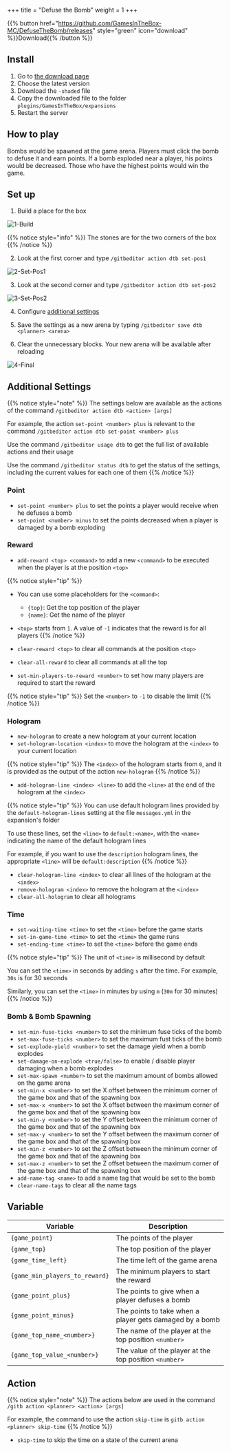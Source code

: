 +++
title = "Defuse the Bomb"
weight = 1
+++

{{% button href="https://github.com/GamesInTheBox-MC/DefuseTheBomb/releases" style="green" icon="download" %}}Download{{% /button %}}

## Install

1. Go to [the download page](https://github.com/GamesInTheBox-MC/DefuseTheBomb/releases)
2. Choose the latest version
3. Download the `-shaded` file
4. Copy the downloaded file to the folder `plugins/GamesInTheBox/expansions`
5. Restart the server

## How to play

Bombs would be spawned at the game arena. Players must click the bomb to defuse it and earn points. If a bomb exploded near a player, his points would be decreased. Those who have the highest points would win the game.

## Set up

1. Build a place for the box

![1-Build](1-build.png)

{{% notice style="info" %}}
The stones are for the two corners of the box
{{% /notice %}}

2. Look at the first corner and type `/gitbeditor action dtb set-pos1`

![2-Set-Pos1](2-set-pos1.png)

3. Look at the second corner and type `/gitbeditor action dtb set-pos2`

![3-Set-Pos2](3-set-pos2.png)

4. Configure [additional settings](#additional-settings)

5. Save the settings as a new arena by typing `/gitbeditor save dtb <planner> <arena>`

6. Clear the unnecessary blocks. Your new arena will be available after reloading

![4-Final](4-final.png)

## Additional Settings

{{% notice style="note" %}}
The settings below are available as the actions of the command `/gitbeditor action dtb <action> [args]`

For example, the action `set-point <number> plus` is relevant to the command `/gitbeditor action dtb set-point <number> plus`

Use the command `/gitbeditor usage dtb` to get the full list of available actions and their usage

Use the command `/gitbeditor status dtb` to get the status of the settings, including the current values for each one of them
{{% /notice %}}

### Point

* `set-point <number> plus` to set the points a player would receive when he defuses a bomb
* `set-point <number> minus` to set the points decreased when a player is damaged by a bomb exploding

### Reward

* `add-reward <top> <command>` to add a new `<command>` to be executed when the player is at the position `<top>`

{{% notice style="tip" %}}
* You can use some placeholders for the `<command>`:
  * `{top}`: Get the top position of the player
  * `{name}`: Get the name of the player
* `<top>` starts from `1`. A value of `-1` indicates that the reward is for all players
{{% /notice %}}

* `clear-reward <top>` to clear all commands at the position `<top>`
* `clear-all-reward` to clear all commands at all the top
* `set-min-players-to-reward <number>` to set how many players are required to start the reward

{{% notice style="tip" %}}
Set the `<number>` to `-1` to disable the limit
{{% /notice %}}

### Hologram

* `new-hologram` to create a new hologram at your current location
* `set-hologram-location <index>` to move the hologram at the `<index>` to your current location

{{% notice style="tip" %}}
The `<index>` of the hologram starts from `0`, and it is provided as the output of the action `new-hologram`
{{% /notice %}}

* `add-hologram-line <index> <line>` to add the `<line>` at the end of the hologram at the `<index>`

{{% notice style="tip" %}}
You can use default hologram lines provided by the `default-hologram-lines` setting at the file `messages.yml` in the expansion's folder

To use these lines, set the `<line>` to `default:<name>`, with the `<name>` indicating the name of the default hologram lines

For example, if you want to use the `description` hologram lines, the appropriate `<line>` will be `default:description`
{{% /notice %}}

* `clear-hologram-line <index>` to clear all lines of the hologram at the `<index>`
* `remove-hologram <index>` to remove the hologram at the `<index>`
* `clear-all-hologram` to clear all holograms

### Time

* `set-waiting-time <time>` to set the `<time>` before the game starts
* `set-in-game-time <time>` to set the `<time>` the game runs
* `set-ending-time <time>` to set the `<time>` before the game ends

{{% notice style="tip" %}}
The unit of `<time>` is millisecond by default

You can set the `<time>` in seconds by adding `s` after the time. For example, `30s` is for 30 seconds

Similarly, you can set the `<time>` in minutes by using `m` (`30m` for 30 minutes)
{{% /notice %}}

### Bomb & Bomb Spawning

* `set-min-fuse-ticks <number>` to set the minimum fuse ticks of the bomb
* `set-max-fuse-ticks <number>` to set the maximum fust ticks of the bomb
* `set-explode-yield <number>` to set the damage yield when a bomb explodes
* `set-damage-on-explode <true/false>` to enable / disable player damaging when a bomb explodes
* `set-max-spawn <number>` to set the maximum amount of bombs allowed on the game arena
* `set-min-x <number>` to set the X offset between the minimum corner of the game box and that of the spawning box
* `set-max-x <number>` to set the X offset between the maximum corner of the game box and that of the spawning box
* `set-min-y <number>` to set the Y offset between the minimum corner of the game box and that of the spawning box
* `set-max-y <number>` to set the Y offset between the maximum corner of the game box and that of the spawning box
* `set-min-z <number>` to set the Z offset between the minimum corner of the game box and that of the spawning box
* `set-max-z <number>` to set the Z offset between the maximum corner of the game box and that of the spawning box
* `add-name-tag <name>` to add a name tag that would be set to the bomb
* `clear-name-tags` to clear all the name tags

## Variable

| Variable | Description |
| --- | --- |
| `{game_point}` | The points of the player |
| `{game_top}` | The top position of the player |
| `{game_time_left}` | The time left of the game arena |
| `{game_min_players_to_reward}` | The minimum players to start the reward |
| `{game_point_plus}` | The points to give when a player defuses a bomb |
| `{game_point_minus}` | The points to take when a player gets damaged by a bomb |
| `{game_top_name_<number>}` | The name of the player at the top position `<number>` |
| `{game_top_value_<number>}` | The value of the player at the top position `<number>` |

## Action

{{% notice style="note" %}}
The actions below are used in the command `/gitb action <planner> <action> [args]`

For example, the command to use the action `skip-time` is `gitb action <planner> skip-time`
{{% /notice %}}

* `skip-time` to skip the time on a state of the current arena

